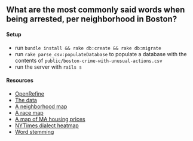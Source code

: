 ## What are the most commonly said words when being arrested, per neighborhood in Boston?

#### Setup
* run `bundle install && rake db:create && rake db:migrate`
* run `rake parse_csv:populateDatabase` to populate a database with the contents of `public/boston-crime-with-unusual-actions.csv`
* run the server with `rails s`

#### Resources
- [OpenRefine](http://openrefine.org/)
- [The data](https://data.cityofboston.gov/Public-Safety/Crime-Incident-Reports/7cdf-6fgx)
- [A neighborhood map](http://bostonography.com/2013/neighborhoods-as-seen-by-the-people/)
- [A race map](http://bostonography.com/2012/blue-and-bluer-massachusetts-and-boston-2012/)
- [A map of MA housing prices](http://www.bostonglobe.com/business/2013/08/31/buyers-beware/tBP1ddHScxftFeBL8TDvLP/igraphic.html)
- [NYTimes dialect heatmap](http://www.nytimes.com/interactive/2013/12/20/sunday-review/dialect-quiz-map.html)
- [Word stemming](http://en.wikipedia.org/wiki/Stemming)
